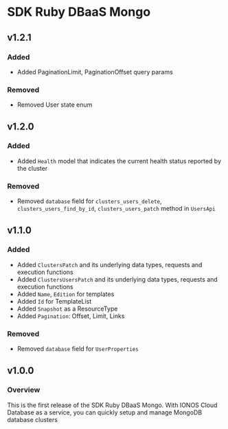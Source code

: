 # SDK Ruby DBaaS Mongo

## v1.2.1

### Added
- Added PaginationLimit, PaginationOffset query params

### Removed
- Removed User state enum

## v1.2.0

### Added
- Added `Health` model that indicates the current health status reported by the cluster

### Removed

- Removed `database` field for `clusters_users_delete`,  `clusters_users_find_by_id`, `clusters_users_patch`  method in `UsersApi`


## v1.1.0

### Added

- Added `ClustersPatch` and its underlying data types, requests and execution functions
- Added `ClustersUsersPatch` and its underlying data types, requests and execution functions
- Added `Name`, `Edition` for templates
- Added `Id` for TemplateList
- Added `Snapshot` as a ResourceType
- Added `Pagination`: Offset, Limit, Links

### Removed

- Removed `database` field for `UserProperties`

## v1.0.0
### Overview
This is the first release of the SDK Ruby DBaaS Mongo. With IONOS Cloud Database as a service, you can quickly setup and manage MongoDB database clusters
